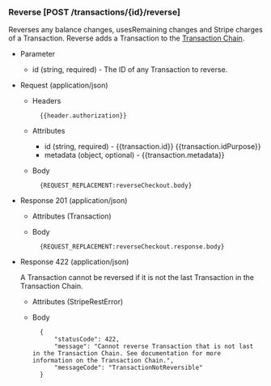 ### Reverse [POST /transactions/{id}/reverse]

Reverses any balance changes, usesRemaining changes and Stripe charges of a Transaction. Reverse adds a Transaction to the [Transaction Chain](#reference/0/transactions/get-transaction-chain).

+ Parameter
    + id (string, required) - The ID of any Transaction to reverse. 

+ Request (application/json)
    + Headers
    
            {{header.authorization}}

    + Attributes
        + id (string, required) - {{transaction.id}}  {{transaction.idPurpose}}
        + metadata (object, optional) - {{transaction.metadata}}
     
    + Body

            {REQUEST_REPLACEMENT:reverseCheckout.body}

+ Response 201 (application/json)
    + Attributes (Transaction)

    + Body

            {REQUEST_REPLACEMENT:reverseCheckout.response.body}

+ Response 422 (application/json)

    A Transaction cannot be reversed if it is not the last Transaction in the Transaction Chain. 

    + Attributes (StripeRestError)

    + Body

            {
                "statusCode": 422,
                "message": "Cannot reverse Transaction that is not last in the Transaction Chain. See documentation for more information on the Transaction Chain.",
                "messageCode": "TransactionNotReversible"
            }
